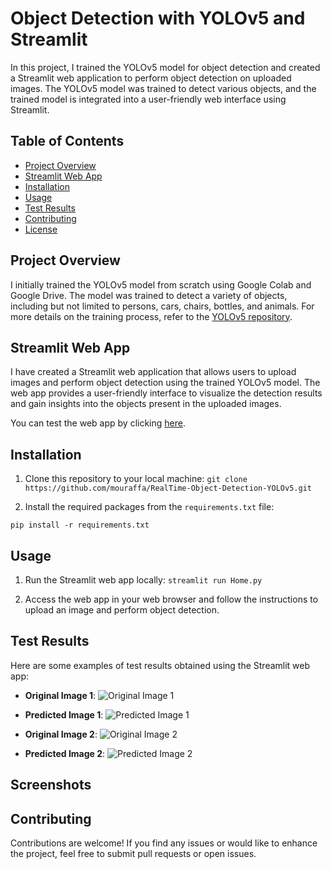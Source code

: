 # Object Detection with YOLOv5 and Streamlit

In this project, I trained the YOLOv5 model for object detection and created a Streamlit web application to perform object detection on uploaded images. The YOLOv5 model was trained to detect various objects, and the trained model is integrated into a user-friendly web interface using Streamlit.

## Table of Contents

- [Project Overview](#project-overview)
- [Streamlit Web App](#streamlit-web-app)
- [Installation](#installation)
- [Usage](#usage)
- [Test Results](#test-results)
- [Contributing](#contributing)
- [License](#license)

## Project Overview

I initially trained the YOLOv5 model from scratch using Google Colab and Google Drive. The model was trained to detect a variety of objects, including but not limited to persons, cars, chairs, bottles, and animals. For more details on the training process, refer to the [YOLOv5 repository](https://github.com/ultralytics/yolov5).

## Streamlit Web App

I have created a Streamlit web application that allows users to upload images and perform object detection using the trained YOLOv5 model. The web app provides a user-friendly interface to visualize the detection results and gain insights into the objects present in the uploaded images.

You can test the web app by clicking [here](https://your-web-app-url.com).

## Installation

1. Clone this repository to your local machine:
```git clone https://github.com/mouraffa/RealTime-Object-Detection-YOLOv5.git```


2. Install the required packages from the `requirements.txt` file:

```pip install -r requirements.txt```


## Usage

1. Run the Streamlit web app locally:
```streamlit run Home.py```


2. Access the web app in your web browser and follow the instructions to upload an image and perform object detection.

## Test Results

Here are some examples of test results obtained using the Streamlit web app:

- **Original Image 1**: ![Original Image 1](test_1.jpg)
- **Predicted Image 1**: ![Predicted Image 1](test_1_pred.png)

- **Original Image 2**: ![Original Image 2](test_2.jpg)
- **Predicted Image 2**: ![Predicted Image 2](test_2_pred.png)

## Screenshots
[](sc1.jpg)
[](sc2.jpg)
[](sc3.jpg)
[](sc4.jpg)
## Contributing

Contributions are welcome! If you find any issues or would like to enhance the project, feel free to submit pull requests or open issues.

